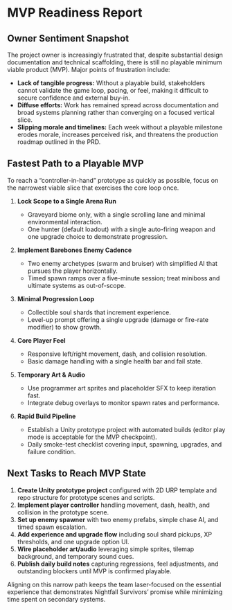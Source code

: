 # MVP Readiness Report

## Owner Sentiment Snapshot
The project owner is increasingly frustrated that, despite substantial design documentation and technical scaffolding, there is still no playable minimum viable product (MVP). Major points of frustration include:
- **Lack of tangible progress:** Without a playable build, stakeholders cannot validate the game loop, pacing, or feel, making it difficult to secure confidence and external buy-in.
- **Diffuse efforts:** Work has remained spread across documentation and broad systems planning rather than converging on a focused vertical slice.
- **Slipping morale and timelines:** Each week without a playable milestone erodes morale, increases perceived risk, and threatens the production roadmap outlined in the PRD.

## Fastest Path to a Playable MVP
To reach a “controller-in-hand” prototype as quickly as possible, focus on the narrowest viable slice that exercises the core loop once.

1. **Lock Scope to a Single Arena Run**
   - Graveyard biome only, with a single scrolling lane and minimal environmental interaction.
   - One hunter (default loadout) with a single auto-firing weapon and one upgrade choice to demonstrate progression.

2. **Implement Barebones Enemy Cadence**
   - Two enemy archetypes (swarm and bruiser) with simplified AI that pursues the player horizontally.
   - Timed spawn ramps over a five-minute session; treat miniboss and ultimate systems as out-of-scope.

3. **Minimal Progression Loop**
   - Collectible soul shards that increment experience.
   - Level-up prompt offering a single upgrade (damage or fire-rate modifier) to show growth.

4. **Core Player Feel**
   - Responsive left/right movement, dash, and collision resolution.
   - Basic damage handling with a single health bar and fail state.

5. **Temporary Art & Audio**
   - Use programmer art sprites and placeholder SFX to keep iteration fast.
   - Integrate debug overlays to monitor spawn rates and performance.

6. **Rapid Build Pipeline**
   - Establish a Unity prototype project with automated builds (editor play mode is acceptable for the MVP checkpoint).
   - Daily smoke-test checklist covering input, spawning, upgrades, and failure condition.

## Next Tasks to Reach MVP State
1. **Create Unity prototype project** configured with 2D URP template and repo structure for prototype scenes and scripts.
2. **Implement player controller** handling movement, dash, health, and collision in the prototype scene.
3. **Set up enemy spawner** with two enemy prefabs, simple chase AI, and timed spawn escalation.
4. **Add experience and upgrade flow** including soul shard pickups, XP thresholds, and one upgrade option UI.
5. **Wire placeholder art/audio** leveraging simple sprites, tilemap background, and temporary sound cues.
6. **Publish daily build notes** capturing regressions, feel adjustments, and outstanding blockers until MVP is confirmed playable.

Aligning on this narrow path keeps the team laser-focused on the essential experience that demonstrates Nightfall Survivors’ promise while minimizing time spent on secondary systems.
